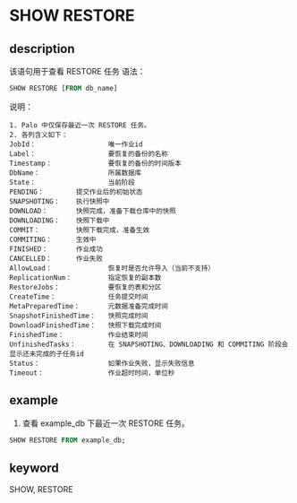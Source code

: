 # SHOW RESTORE

## description

该语句用于查看 RESTORE 任务
语法：

```sql
SHOW RESTORE [FROM db_name]
```

说明：

```plain text
1. Palo 中仅保存最近一次 RESTORE 任务。
2. 各列含义如下：
JobId：                  唯一作业id
Label：                  要恢复的备份的名称
Timestamp：              要恢复的备份的时间版本
DbName：                 所属数据库
State：                  当前阶段
PENDING：        提交作业后的初始状态
SNAPSHOTING：    执行快照中
DOWNLOAD：       快照完成，准备下载仓库中的快照
DOWNLOADING：    快照下载中
COMMIT：         快照下载完成，准备生效
COMMITING：      生效中
FINISHED：       作业成功
CANCELLED：      作业失败
AllowLoad：              恢复时是否允许导入（当前不支持）
ReplicationNum：         指定恢复的副本数
RestoreJobs：            要恢复的表和分区
CreateTime：             任务提交时间
MetaPreparedTime：       元数据准备完成时间
SnapshotFinishedTime：   快照完成时间
DownloadFinishedTime：   快照下载完成时间
FinishedTime：           作业结束时间
UnfinishedTasks：        在 SNAPSHOTING、DOWNLOADING 和 COMMITING 阶段会显示还未完成的子任务id
Status：                 如果作业失败，显示失败信息
Timeout：                作业超时时间，单位秒
```

## example

1. 查看 example_db 下最近一次 RESTORE 任务。

```sql
SHOW RESTORE FROM example_db;
```

## keyword

SHOW, RESTORE
